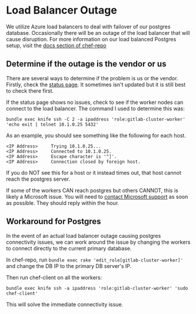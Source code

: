 # Load Balancer Outage

We utilize Azure load balancers to deal with failover of our postgres database.
Occasionally there will be an outage of the load balancer that will cause disruption.
For more information on our load balanced Postgres setup, visit the [docs section of chef-repo](https://dev.gitlab.org/cookbooks/chef-repo/tree/postgres-docs/doc)

## Determine if the outage is the vendor or us

There are several ways to determine if the problem is us or the vendor.
Firstly, check the [status page](https://azure.microsoft.com/en-us/status/). It sometimes isn't updated but it is still best
to check there first.

If the status page shows no issues, check to see if the worker nodes can connect to the
load balancer. The command I used to determine this was:

```
bundle exec knife ssh -C 2 -a ipaddress 'role:gitlab-cluster-worker' 'echo exit | telnet 10.1.0.25 5432'
```

As an example, you should see something like the following for each host.

```
<IP Address>     Trying 10.1.0.25...
<IP Address>     Connected to 10.1.0.25.
<IP Address>     Escape character is '^]'.
<IP Address>     Connection closed by foreign host.
```

If you do NOT see this for a host or it instead times out, that host cannot reach the postgres
server.

If some of the workers CAN reach postgres but others CANNOT, this is likely a Microsoft issue. 
You will need to [contact Microsoft support](https://dev.gitlab.org/cookbooks/chef-repo/blob/master/doc/azure.md#creating-a-ticket-for-pro-direct-support-in-azure)
as soon as possible. They should reply within the hour.

## Workaround for Postgres

In the event of an actual load balancer outage causing postgres connectivity issues, we can 
work around the issue by changing the workers to connect directly to the current primary database.

In chef-repo, run `bundle exec rake 'edit_role[gitlab-cluster-worker]'` and change the DB IP to 
the primary DB server's IP.

Then run chef-client on all the workers:

```
bundle exec knife ssh -a ipaddress 'role:gitlab-cluster-worker' 'sudo chef-client'
```

This will solve the immediate connectivity issue.
